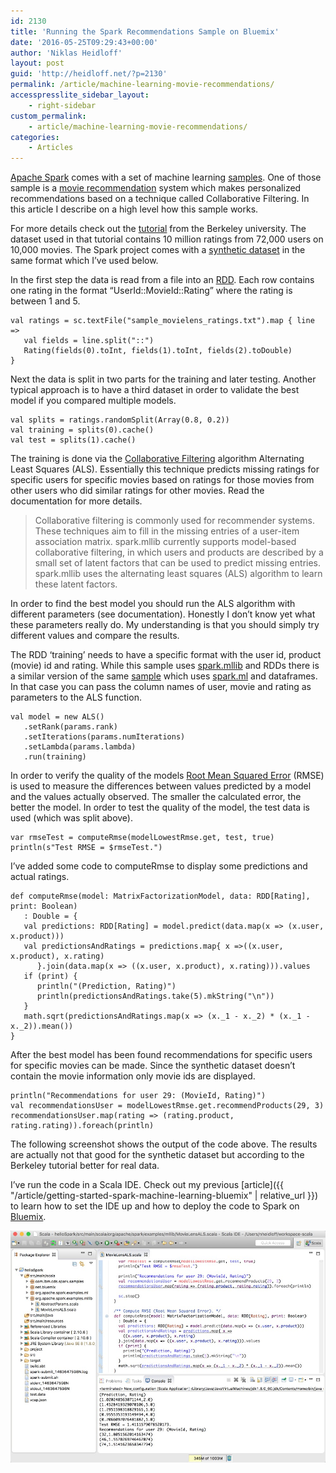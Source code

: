 ```yaml
---
id: 2130
title: 'Running the Spark Recommendations Sample on Bluemix'
date: '2016-05-25T09:29:43+00:00'
author: 'Niklas Heidloff'
layout: post
guid: 'http://heidloff.net/?p=2130'
permalink: /article/machine-learning-movie-recommendations/
accesspresslite_sidebar_layout:
    - right-sidebar
custom_permalink:
    - article/machine-learning-movie-recommendations/
categories:
    - Articles
---
```


[Apache Spark](http://spark.apache.org/) comes with a set of machine learning [samples](https://github.com/apache/spark/tree/branch-1.6/examples/src/main/scala/org/apache/spark/examples/mllib). One of those sample is a [movie recommendation](https://github.com/apache/spark/blob/master/examples/src/main/scala/org/apache/spark/examples/mllib/MovieLensALS.scala) system which makes personalized recommendations based on a technique called Collaborative Filtering. In this article I describe on a high level how this sample works.

For more details check out the [tutorial](http://ampcamp.berkeley.edu/5/exercises/movie-recommendation-with-mllib.html) from the Berkeley university. The dataset used in that tutorial contains 10 million ratings from 72,000 users on 10,000 movies. The Spark project comes with a [synthetic dataset](https://github.com/apache/spark/blob/master/data/mllib/als/sample_movielens_ratings.txt) in the same format which I’ve used below.

In the first step the data is read from a file into an [RDD](http://spark.apache.org/docs/latest/quick-start.html). Each row contains one rating in the format “UserId::MovieId::Rating” where the rating is between 1 and 5.

```
val ratings = sc.textFile("sample_movielens_ratings.txt").map { line =>
   val fields = line.split("::")
   Rating(fields(0).toInt, fields(1).toInt, fields(2).toDouble)
}
```

Next the data is split in two parts for the training and later testing. Another typical approach is to have a third dataset in order to validate the best model if you compared multiple models.

```
val splits = ratings.randomSplit(Array(0.8, 0.2))
val training = splits(0).cache()
val test = splits(1).cache()
```

The training is done via the [Collaborative Filtering](https://spark.apache.org/docs/latest/mllib-collaborative-filtering.html) algorithm Alternating Least Squares (ALS). Essentially this technique predicts missing ratings for specific users for specific movies based on ratings for those movies from other users who did similar ratings for other movies. Read the documentation for more details.

> Collaborative filtering is commonly used for recommender systems. These techniques aim to fill in the missing entries of a user-item association matrix. spark.mllib currently supports model-based collaborative filtering, in which users and products are described by a small set of latent factors that can be used to predict missing entries. spark.mllib uses the alternating least squares (ALS) algorithm to learn these latent factors.

In order to find the best model you should run the ALS algorithm with different parameters (see documentation). Honestly I don’t know yet what these parameters really do. My understanding is that you should simply try different values and compare the results.

The RDD ‘training’ needs to have a specific format with the user id, product (movie) id and rating. While this sample uses [spark.mllib](http://spark.apache.org/docs/latest/mllib-guide.html) and RDDs there is a similar version of the same [sample](https://github.com/apache/spark/blob/master/examples/src/main/scala/org/apache/spark/examples/ml/ALSExample.scala) which uses [spark.ml](http://spark.apache.org/docs/latest/ml-guide.html) and dataframes. In that case you can pass the column names of user, movie and rating as parameters to the ALS function.

```
val model = new ALS()
   .setRank(params.rank)
   .setIterations(params.numIterations)
   .setLambda(params.lambda)
   .run(training)
```

In order to verify the quality of the models [Root Mean Squared Error](https://en.wikipedia.org/wiki/Root-mean-square_deviation) (RMSE) is used to measure the differences between values predicted by a model and the values actually observed. The smaller the calculated error, the better the model. In order to test the quality of the model, the test data is used (which was split above).

```
var rmseTest = computeRmse(modelLowestRmse.get, test, true)
println(s"Test RMSE = $rmseTest.")
```

I’ve added some code to computeRmse to display some predictions and actual ratings.

```
def computeRmse(model: MatrixFactorizationModel, data: RDD[Rating], print: Boolean)
   : Double = {
   val predictions: RDD[Rating] = model.predict(data.map(x => (x.user, x.product)))
   val predictionsAndRatings = predictions.map{ x =>((x.user, x.product), x.rating)
      }.join(data.map(x => ((x.user, x.product), x.rating))).values
   if (print) {
      println("(Prediction, Rating)")
      println(predictionsAndRatings.take(5).mkString("\n"))
   }
   math.sqrt(predictionsAndRatings.map(x => (x._1 - x._2) * (x._1 - x._2)).mean())
}
```

After the best model has been found recommendations for specific users for specific movies can be made. Since the synthetic dataset doesn’t contain the movie information only movie ids are displayed.

```
println("Recommendations for user 29: (MovieId, Rating)")
val recommendationsUser = modelLowestRmse.get.recommendProducts(29, 3)
recommendationsUser.map(rating => (rating.product, rating.rating)).foreach(println)
```

The following screenshot shows the output of the code above. The results are actually not that good for the synthetic dataset but according to the Berkeley tutorial better for real data.

I’ve run the code in a Scala IDE. Check out my previous [article]({{ "/article/getting-started-spark-machine-learning-bluemix" | relative_url }}) to learn how to set the IDE up and how to deploy the code to Spark on [Bluemix](https://bluemix.net).

![image](/assets/img/2016/05/movierec.jpg)